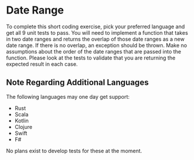 # Date Range

To complete this short coding exercise, pick your preferred language and get all 9 unit tests to pass.  You will need to implement a function that takes in two date ranges and returns the overlap of those date ranges as a new date range.  If there is no overlap, an exception should be thrown.  Make no assumptions about the order of the date ranges that are passed into the function.  Please look at the tests to validate that you are returning the expected result in each case.

## Note Regarding Additional Languages

The following languages may one day get support:
 - Rust
 - Scala
 - Kotlin
 - Clojure
 - Swift
 - F#

No plans exist to develop tests for these at the moment.